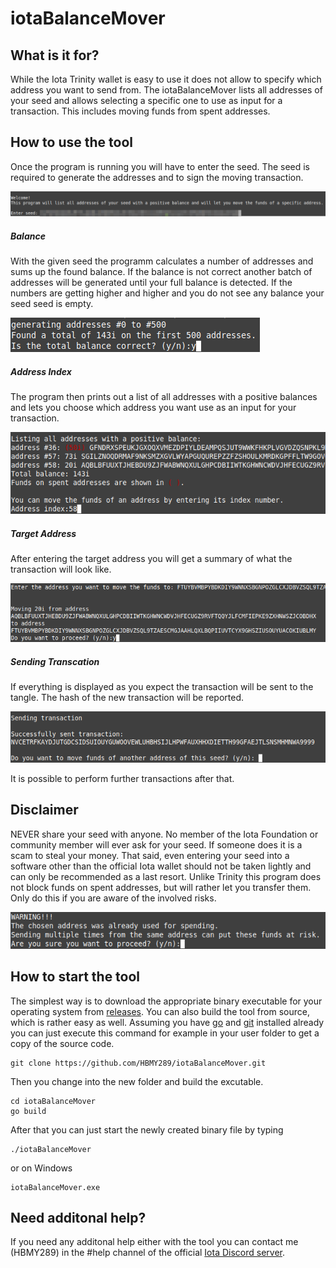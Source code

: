 # iotaBalanceMover


## What is it for?
While the Iota Trinity wallet is easy to use it does not allow to specify which address you want to send from.
The iotaBalanceMover lists all addresses of your seed and allows selecting a specific one to use as input for a transaction. This includes moving funds from spent addresses.


## How to use the tool
Once the program is running you will have to enter the seed. The seed is required to generate the addresses and to sign the moving transaction.

![](images/enter_seed.png)

##### Balance
With the given seed the programm calculates a number of addresses and sums up the found balance. If the balance is not correct another batch of addresses will be generated until your full balance is detected. If the numbers are getting higher and higher and you do not see any balance your seed seed is empty.

![](images/find_correct_balance.png)

##### Address Index
The program then prints out a list of all addresses with a positive balances and lets you choose which address you want use as an input for your transaction.

![](images/select_address.png)

##### Target Address
After entering the target address you will get a summary of what the transaction will look like.

![](images/target_address_confirm.png)

##### Sending Transcation
If everything is displayed as you expect the transaction will be sent to the tangle. The hash of the new transaction will be reported.

![](images/send_transaction.png)

It is possible to perform further transactions after that.


## Disclaimer
NEVER share your seed with anyone. No member of the Iota Foundation or community member will ever ask for your seed. If someone does it is a scam to steal your money. That said, even entering your seed into a software other than the official Iota wallet should not be taken lightly and can only be recommended as a last resort.
Unlike Trinity this program does not block funds on spent addresses, but will rather let you transfer them. Only do this if you are aware of the involved risks.

![](images/spent_address.png)


## How to start the tool
The simplest way is to download the appropriate binary executable for your operating system from [releases](https://github.com/HBMY289/iotaBalanceMover/releases). You can also build the tool from source, which is rather easy as well. Assuming you have [go](https://golang.org/doc/install) and [git](https://www.atlassian.com/git/tutorials/install-git) installed already you can just execute this command for example in your user folder to get a copy of the source code.
```
git clone https://github.com/HBMY289/iotaBalanceMover.git
```

Then you change into the new folder and build the excutable.
```
cd iotaBalanceMover
go build
```
After that you can just start the newly created binary file by typing
```
./iotaBalanceMover
```
or on Windows
```
iotaBalanceMover.exe
```

## Need additonal help?
If you need any additonal help either with the tool you can contact me (HBMY289) in the #help channel of the official [Iota Discord server](https://discord.iota.org/).

